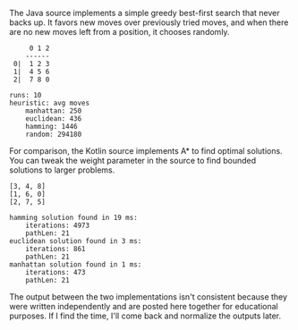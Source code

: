 The Java source implements a simple greedy best-first search that never backs up. 
It favors new moves over previously tried moves, and when there are no new moves left from a position, it chooses randomly.

```
     0 1 2
    ------
 0|  1 2 3
 1|  4 5 6
 2|  7 8 0

runs: 10
heuristic: avg moves
	manhattan: 250
	euclidean: 436
	hamming: 1446
	random: 294180
```


For comparison, the Kotlin source implements A* to find optimal solutions. You can tweak the weight parameter in the source
to find bounded solutions to larger problems.

```
[3, 4, 8]
[1, 6, 0]
[2, 7, 5]

hamming solution found in 19 ms:
	iterations: 4973
	pathLen: 21
euclidean solution found in 3 ms:
	iterations: 861
	pathLen: 21
manhattan solution found in 1 ms:
	iterations: 473
	pathLen: 21
```

The output between the two implementations
isn't consistent because they were written independently and are posted here together for educational purposes. If I 
find the time, I'll come back and normalize the outputs later.
